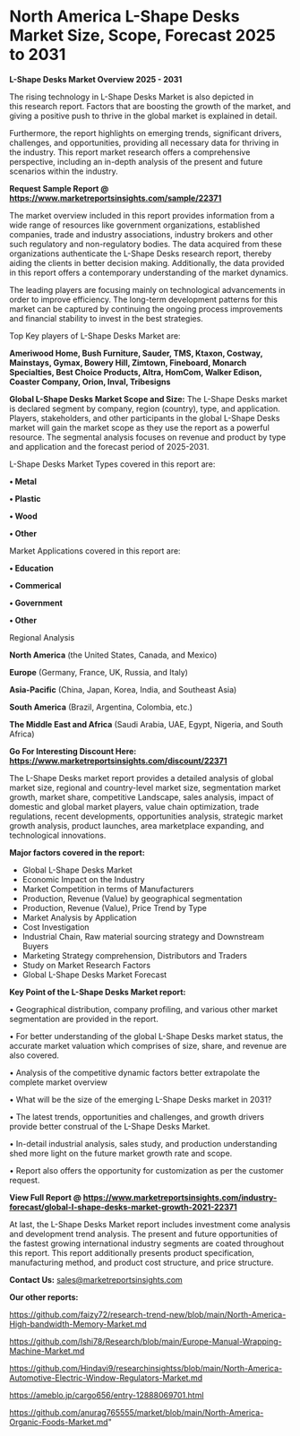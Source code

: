 # North America L-Shape Desks Market Size, Scope, Forecast 2025 to 2031

<Strong> L-Shape Desks Market Overview 2025 - 2031</strong>

The rising technology in L-Shape Desks Market is also depicted in this research report. Factors that are boosting the growth of the market, and giving a positive push to thrive in the global market is explained in detail.

Furthermore, the report highlights on emerging trends, significant drivers, challenges, and opportunities, providing all necessary data for thriving in the industry. This report market research offers a comprehensive perspective, including an in-depth analysis of the present and future scenarios within the industry.

<strong>Request Sample Report @ <a href=https://www.marketreportsinsights.com/sample/22371>https://www.marketreportsinsights.com/sample/22371</a></strong>

The market overview included in this report provides information from a wide range of resources like government organizations, established companies, trade and industry associations, industry brokers and other such regulatory and non-regulatory bodies. The data acquired from these organizations authenticate the L-Shape Desks research report, thereby aiding the clients in better decision making. Additionally, the data provided in this report offers a contemporary understanding of the market dynamics.

The leading players are focusing mainly on technological advancements in order to improve efficiency. The long-term development patterns for this market can be captured by continuing the ongoing process improvements and financial stability to invest in the best strategies.

Top Key players of L-Shape Desks Market are:

<strong>Ameriwood Home, Bush Furniture, Sauder, TMS, Ktaxon, Costway, Mainstays, Gymax, Bowery Hill, Zimtown, Fineboard, Monarch Specialties, Best Choice Products, Altra, HomCom, Walker Edison, Coaster Company, Orion, Inval, Tribesigns</strong>

<strong><b>Global L-Shape Desks Market Scope and Size:</b></strong>
The L-Shape Desks market is declared segment by company, region (country), type, and application. Players, stakeholders, and other participants in the global L-Shape Desks market will gain the market scope as they use the report as a powerful resource. The segmental analysis focuses on revenue and product by type and application and the forecast period of 2025-2031.

L-Shape Desks Market Types covered in this report are:

<strong>• Metal

• Plastic

• Wood

• Other</strong>

Market Applications covered in this report are:

<strong>• Education

• Commerical

• Government

• Other</strong> 

Regional Analysis

<strong>North America</strong> (the United States, Canada, and Mexico)

<strong>Europe</strong> (Germany, France, UK, Russia, and Italy)

<strong>Asia-Pacific</strong> (China, Japan, Korea, India, and Southeast Asia)

<strong>South America</strong> (Brazil, Argentina, Colombia, etc.)

<strong>The Middle East and Africa</strong> (Saudi Arabia, UAE, Egypt, Nigeria, and South Africa)

<strong>Go For Interesting Discount Here: <a href=https://www.marketreportsinsights.com/discount/22371>https://www.marketreportsinsights.com/discount/22371</a></strong>

The L-Shape Desks market report provides a detailed analysis of global market size, regional and country-level market size, segmentation market growth, market share, competitive Landscape, sales analysis, impact of domestic and global market players, value chain optimization, trade regulations, recent developments, opportunities analysis, strategic market growth analysis, product launches, area marketplace expanding, and technological innovations.

<strong><b>Major factors covered in the report:</b></strong>
<ul>
  <li>Global L-Shape Desks Market </li>
  <li>Economic Impact on the Industry</li>
  <li>Market Competition in terms of Manufacturers</li>
  <li>Production, Revenue (Value) by geographical segmentation</li>
  <li>Production, Revenue (Value), Price Trend by Type</li>
  <li>Market Analysis by Application</li>
  <li>Cost Investigation</li>
  <li>Industrial Chain, Raw material sourcing strategy and Downstream Buyers</li>
  <li>Marketing Strategy comprehension, Distributors and Traders</li>
  <li>Study on Market Research Factors</li>
  <li>Global L-Shape Desks Market Forecast</li>
</ul>

<strong><b>Key Point of the L-Shape Desks Market report:</b></strong>

• Geographical distribution, company profiling, and various other market segmentation are provided in the report.

• For better understanding of the global L-Shape Desks market status, the accurate market valuation which comprises of size, share, and revenue are also covered.

• Analysis of the competitive dynamic factors better extrapolate the complete market overview

• What will be the size of the emerging L-Shape Desks market in 2031?

• The latest trends, opportunities and challenges, and growth drivers provide better construal of the L-Shape Desks Market.

• In-detail industrial analysis, sales study, and production understanding shed more light on the future market growth rate and scope.

• Report also offers the opportunity for customization as per the customer request.

<strong><b>View Full Report @ <a href=https://www.marketreportsinsights.com/industry-forecast/global-l-shape-desks-market-growth-2021-22371>https://www.marketreportsinsights.com/industry-forecast/global-l-shape-desks-market-growth-2021-22371</a></b></strong>


At last, the L-Shape Desks Market report includes investment come analysis and development trend analysis. The present and future opportunities of the fastest growing international industry segments are coated throughout this report. This report additionally presents product specification, manufacturing method, and product cost structure, and price structure.

<strong>Contact Us:</strong>
sales@marketreportsinsights.com

<strong>Our other reports:</strong>

<a href=https://github.com/faizy72/research-trend-new/blob/main/North-America-High-bandwidth-Memory-Market.md>https://github.com/faizy72/research-trend-new/blob/main/North-America-High-bandwidth-Memory-Market.md</a>

<a href=https://github.com/Ishi78/Research/blob/main/Europe-Manual-Wrapping-Machine-Market.md>https://github.com/Ishi78/Research/blob/main/Europe-Manual-Wrapping-Machine-Market.md</a>

<a href=https://github.com/Hindavi9/researchinsightss/blob/main/North-America-Automotive-Electric-Window-Regulators-Market.md>https://github.com/Hindavi9/researchinsightss/blob/main/North-America-Automotive-Electric-Window-Regulators-Market.md</a>

<a href=https://ameblo.jp/cargo656/entry-12888069701.html>https://ameblo.jp/cargo656/entry-12888069701.html</a>

<a href=https://github.com/anurag765555/market/blob/main/North-America-Organic-Foods-Market.md>https://github.com/anurag765555/market/blob/main/North-America-Organic-Foods-Market.md</a>"
